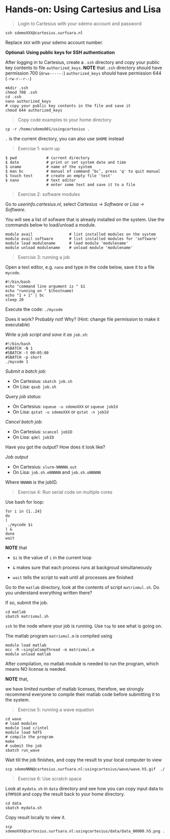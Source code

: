 # Hands-on: Using Cartesius and Lisa

> Login to Cartesius with your sdemo account and password

`ssh sdemoXXX@cartesius.surfsara.nl`

Replace `XXX` with your sdemo account number.

**Optional: Using public keys for SSH authentication**

After logging in to Cartesius, create a `.ssh` directory and copy your public key contents to file `authorized_keys`.
**NOTE** that
`.ssh` directory should have permission 700 (`drwx------`)
`authorized_keys` should have permission 644 (`-rw-r--r--`)

```
mkdir .ssh
chmod 700 .ssh
cd .ssh
nano authorized_keys
# copy your public key contents in the file and save it
chmod 644 authorized_keys
```

> Copy code examples to your home directory

`cp -r /home/sdemo001/usingcartesius .`

`.` is the current directory, you can also use `$HOME` instead

> Exercise 1: warm up

```
$ pwd             # current directory 
$ date            # print or set system date and time 
$ uname           # name of the system 
$ man bc          # manual of command ‘bc’, press 'q' to quit manual
$ touch test      # create an empty file 'test'
$ nano            # text editor
                  # enter some text and save it to a file
```

> Exercise 2: software modules

Go to *userinfo.cartesius.nl*, select *Cartesius -> Software* or *Lisa -> Software*.

You will see a list of sofware that is already installed on the system. Use the commands below to load/unload a module.

```
module avail                # list installed modules on the system
module avail software       # list installed modules for 'software'
module load modulename      # load module 'modulename'
module unload modulename    # unload module 'modulename'
```

> Exercise 3: running a job

Open a text editor, e.g. `nano` and type in the code below, save it to a file `mycode`.

```
#!/bin/bash
echo "command line argument is " $1
echo "running on " $(hostname)
echo "1 + 1" | bc
sleep 20
```

Execute the code:
`./mycode`

Does it work? Probably not! Why?
(Hint: change file permission to make it executable)

*Write a job script and save it as `job.sh`:*

```
#!/bin/bash
#SBATCH -N 1
#SBATCH -t 00:05:00
#SBATCH -p short
./mycode 1
```

*Submit a batch job:*

- On Cartesius: `sbatch job.sh`
- On Lisa: `qsub job.sh`

*Query job status:*

- On Cartesius: `squeue -u sdemoXXX` or `squeue jobId`
- On Lisa: `qstat -u sdemoXXX` or `qstat -n jobId`

*Cancel batch job:*

- On Cartesius: `scancel jobID`
- On Lisa: `qdel jobID`

Have you got the output? How does it look like?

*Job output*

- On Cartesius: `slurm-NNNNN.out`
- On Lisa: `job.sh.eNNNNN` and `job.sh.oNNNNN`

Where `NNNNN` is the jobID.

> Exercise 4: Run serial code on multiple cores

Use bash for loop:

```
for i in {1..24}
do
(
 ./mycode $i
) &
done
wait
```

**NOTE** that

- `$i` is the value of `i` in the current loop

- `&` makes sure that each process runs at backgroud simultaneously

- `wait` tells the script to wait until all processes are finished

Go to the `matlab` directory, look at the contents of script `matrixmul.sh`. Do you understand everything written there?

If so, submit the job.

```
cd matlab
sbatch matrixmul.sh
```

`ssh` to the node where your job is running. Use `top` to see what is going on.

The matlab program `matrixmul.m` is compiled using

```
module load matlab
mcc -R –singleCompThread -m matrixmul.m
module unload matlab
```

After compilation, no matlab module is needed to run the program, which means NO license is needed.

**NOTE** that,

we have limited number of matlab licenses, therefore, we strongly recommend everyone to compile their matlab code before submitting it to the system.

> Exercise 5: running a wave equation

```
cd wave
# load modules
module load c/intel
module load hdf5
# compile the program
make
# submit the job
sbatch run_wave
```

Wait till the job finishes, and copy the result to your local computer to view

```
scp sdemoNNN@cartesius.surfsara.nl:usingcartesius/wave/wave.h5.gif  ./
```

> Exercise 6: Use scratch space

Look at `mydata.sh` in `data` directory and see how you can copy input data to `$TMPDIR` and copy the result back to your home directory.

```
cd data
sbatch mydata.sh
```

Copy result locally to view it.

`scp sdemoXXX@cartesius.surfsara.nl:usingcartesius/data/data_00000.h5.png .`
